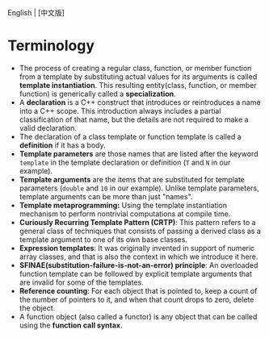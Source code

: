 English | [中文版]

# Terminology

- The process of creating a regular class, function, or member function from a template by substituting actual values for its arguments is called **template instantiation**. This resulting entity(class, function, or member function) is generically called a **specialization**.
- A **declaration** is a C++ construct that introduces or reintroduces a name into a C++ scope. This introduction always includes a partial classification of that name, but the details are not required to make a valid declaration. 
- The declaration of a class template or function template is called a **definition** if it has a body.
- **Template parameters** are those names that are listed after the keyword `template` in the template declaration or definition (`T` and `N` in our example).
- **Template arguments** are the items that are substituted for template parameters (`double` and `10` in our example). Unlike template parameters, template arguments can be more than just "names".
- **Template metaprogramming:** Using the template instantiation mechanism to perform nontrivial computations at compile time.
- **Curiously Recurring Template Pattern (CRTP)**: This pattern refers to a general class of techniques that consists of passing a derived class as a template argument to one of its own base classes.
- **Expression templates**: It was originally invented in support of numeric array classes, and that is also the context in which we introduce it here.
- **SFINAE(substitution-failure-is-not-an-error) principle**: An overloaded function template can be followed by explicit template arguments that are invalid for some of the templates.
- **Reference counting**: For each object that is pointed to, keep a count of the number of pointers to it, and when that count drops to zero, delete the object.
- A function object (also called a functor) is any object that can be called using the **function call syntax**.

